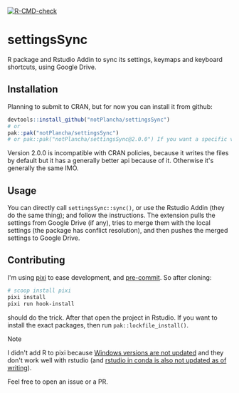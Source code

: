 <!-- badges: start -->
[![R-CMD-check](https://github.com/notPlancha/settingsSync/actions/workflows/R-CMD-check.yaml/badge.svg)](https://github.com/notPlancha/settingsSync/actions/workflows/R-CMD-check.yaml)
<!-- badges: end -->

# settingsSync
R package and Rstudio Addin to sync its settings, keymaps and keyboard shortcuts, using Google Drive.

## Installation
Planning to submit to CRAN, but for now you can install it from github:
```r
devtools::install_github("notPlancha/settingsSync")
# or
pak::pak("notPlancha/settingsSync")
# or pak::pak("notPlancha/settingsSync@2.0.0") If you want a specific version
```
Version 2.0.0 is incompatible with CRAN policies, because it writes the files by default but it has a generally better api because of it.
Otherwise it's generally the same IMO.

## Usage
You can directly call `settingsSync::sync()`, or use the Rstudio Addin (they do the same thing); and follow the instructions. The extension pulls the settings from Google Drive (if any), tries to merge them with the local settings (the package has conflict resolution), and then pushes the merged settings to Google Drive.

## Contributing
I'm using [pixi](https://github.com/prefix-dev/pixi) to ease development, and [pre-commit](https://pre-commit.com/). So after cloning:

```bash
# scoop install pixi
pixi install
pixi run hook-install
```
should do the trick. After that open the project in Rstudio. If you want to 
install the exact packages, then run `pak::lockfile_install()`.

> [!NOTE]  
> I didn't add R to pixi because [Windows versions are not updated](https://github.com/conda-forge/r-base-feedstock/issues/248) and they don't work well  with rstudio (and [rstudio in conda is also not updated as of writing](https://github.com/conda-forge/rstudio-feedstock/issues/29)).

Feel free to open an issue or a PR.
